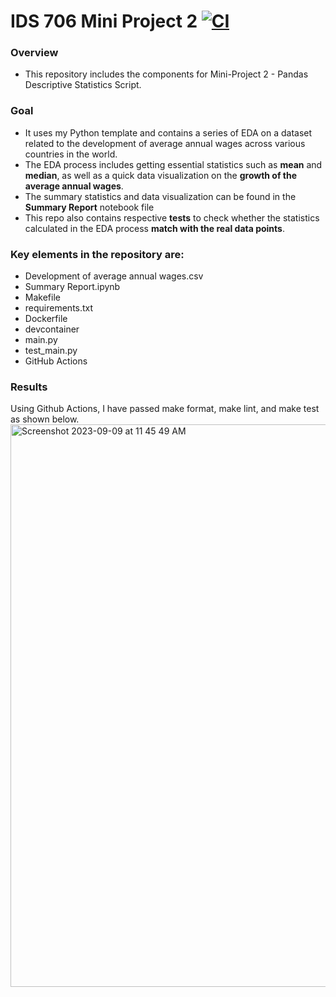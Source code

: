 # IDS 706 Mini Project 2 [![CI](https://github.com/nogibjj/Jaxon-Yue-IDS-706-Mini-Project-2/actions/workflows/cicd.yml/badge.svg)](https://github.com/nogibjj/Jaxon-Yue-IDS-706-Mini-Project-2/actions/workflows/cicd.yml)
### Overview
* This repository includes the components for Mini-Project 2 - Pandas Descriptive Statistics Script.

### Goal
* It uses my Python template and contains a series of EDA on a dataset related to the development of average annual wages across various countries in the world.
* The EDA process includes getting essential statistics such as **mean** and **median**, as well as a quick data visualization on the **growth of the average annual wages**.
* The summary statistics and data visualization can be found in the **Summary Report** notebook file
* This repo also contains respective **tests** to check whether the statistics calculated in the EDA process **match with the real data points**.

### Key elements in the repository are:
* Development of average annual wages.csv
* Summary Report.ipynb
* Makefile
* requirements.txt
* Dockerfile
* devcontainer
* main.py
* test_main.py
* GitHub Actions

### Results
Using Github Actions, I have passed make format, make lint, and make test as shown below.
<img width="900" alt="Screenshot 2023-09-09 at 11 45 49 AM" src="https://github.com/nogibjj/Jaxon-Yue-IDS-706-Mini-Project-2/assets/70416390/9b64a511-794e-40da-a33d-245ea11cb3ec">
